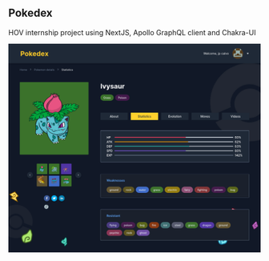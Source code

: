 ## Pokedex

HOV internship project using NextJS, Apollo GraphQL client and Chakra-UI

![screenshot](./docs/screenshot.png)
